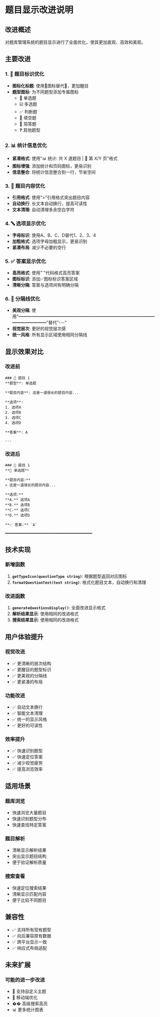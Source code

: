 # 题目显示改进说明

## 改进概述

对题库管理系统的题目显示进行了全面优化，使其更加直观、高效和美观。

## 主要改进

### 1. 🎯 题目标识优化
- **图标化标题**: 使用🎯图标替代📝，更加醒目
- **题型图标**: 为不同题型添加专属图标
  - 🔘 单选题
  - ☑️ 多选题  
  - ✅ 判断题
  - 📝 填空题
  - 💬 简答题
  - ❓ 其他题型

### 2. 📊 统计信息优化
- **紧凑格式**: 使用"📊 统计: 共 X 道题目 | 📄 第 X/Y 页"格式
- **图标增强**: 添加统计和页码图标，更易识别
- **信息整合**: 将统计信息整合到一行，节省空间

### 3. 📝 题目内容优化
- **引用格式**: 使用">"引用格式突出题目内容
- **自动换行**: 长文本自动换行，提高可读性
- **文本清理**: 自动清理多余空白字符

### 4. 🔤 选项显示优化
- **字母标识**: 使用A、B、C、D替代1、2、3、4
- **加粗格式**: 选项字母加粗显示，更易识别
- **紧凑布局**: 减少不必要的空行

### 5. ✅ 答案显示优化
- **高亮格式**: 使用"`"代码格式高亮答案
- **图标标识**: 添加✅图标标识答案区域
- **清晰分隔**: 答案与选项间有明确分隔

### 6. 🎨 分隔线优化
- **美观分隔**: 使用"━━━━━━━━━━━━━━━━━━━━━━━━━━━━━━━━━━━━━━━━"替代"---"
- **视觉层次**: 更好的视觉层次感
- **统一风格**: 所有显示区域使用相同分隔线

## 显示效果对比

### 改进前
```
### 📝 题目 1
**题型**: 单选题

**题目内容**: 这是一道很长的题目内容...

**选项**:
1. 选项A
2. 选项B
3. 选项C
4. 选项D

**答案**: A

---
```

### 改进后
```
### 🎯 题目 1
**🔘 单选题**

**题目内容:**
> 这是一道很长的题目内容...

**选项:**
**A.** 选项A
**B.** 选项B
**C.** 选项C
**D.** 选项D

**✅ 答案:** `A`

━━━━━━━━━━━━━━━━━━━━━━━━━━━━━━━━━━━━━━━━
```

## 技术实现

### 新增函数
1. **`getTypeIcon(questionType string)`**: 根据题型返回对应图标
2. **`formatQuestionText(text string)`**: 格式化题目文本，自动换行和清理

### 改进函数
1. **`generateQuestionsDisplay()`**: 全面改进显示格式
2. **解析结果显示**: 使用相同的改进格式
3. **搜索结果显示**: 使用相同的改进格式

## 用户体验提升

### 视觉改进
- ✅ 更清晰的层次结构
- ✅ 更醒目的题型标识
- ✅ 更美观的分隔线
- ✅ 更紧凑的布局

### 功能改进
- ✅ 自动文本换行
- ✅ 智能文本清理
- ✅ 统一的显示风格
- ✅ 更好的可读性

### 效率提升
- ✅ 快速识别题型
- ✅ 快速定位答案
- ✅ 减少视觉疲劳
- ✅ 提高浏览效率

## 适用场景

### 题库浏览
- 快速浏览大量题目
- 快速识别题型分布
- 快速查找特定答案

### 题目解析
- 清晰显示解析结果
- 突出显示题目结构
- 便于验证解析质量

### 搜索查看
- 快速定位搜索结果
- 清晰显示匹配内容
- 便于比较不同题目

## 兼容性

- ✅ 支持所有现有题型
- ✅ 向后兼容原有数据
- ✅ 跨平台显示一致
- ✅ 响应式布局适配

## 未来扩展

### 可能的进一步改进
- 🎨 支持自定义主题
- 📱 移动端优化
- �� 高级搜索高亮
- 📊 更多统计图表 